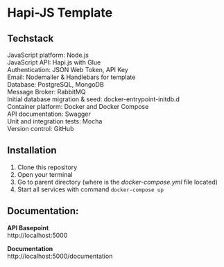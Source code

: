 # Hapi-JS Template
## Techstack
JavaScript platform: Node.js<br />
JavaScript API: Hapi.js with Glue<br />
Authentication: JSON Web Token, API Key<br />
Email: Nodemailer & Handlebars for template<br />
Database: PostgreSQL, MongoDB<br />
Message Broker: RabbitMQ<br />
Initial database migration & seed: docker-entrypoint-initdb.d<br />
Container platform: Docker and Docker Compose<br />
API documentation: Swagger<br />
Unit and integration tests: Mocha<br />
Version control: GitHub<br />

## Installation
1. Clone this repository
2. Open your terminal
3. Go to parent directory (where is the <i>docker-compose.yml</i> file located)
4. Start all services with command `docker-compose up`

## Documentation: 
**API Basepoint**<br />
http://localhost:5000

**Documentation**<br />
http://localhost:5000/documentation
